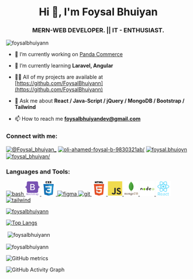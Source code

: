 <h1 align="center">Hi 👋, I'm Foysal Bhuiyan</h1>
<h3 align="center">MERN-WEB DEVELOPER. || IT - ENTHUSIAST.</h3>

<p align="left"> <img src="https://komarev.com/ghpvc/?username=foysalbhuiyann&label=Profile%20views&color=0e75b6&style=flat" alt="foysalbhuiyann" /> </p>

- 🔭 I’m currently working on [Panda Commerce](https://foysalbhuiyann.github.io/panda-commerce/)

- 🌱 I’m currently learning **Laravel, Angular**

- 👨‍💻 All of my projects are available at [https://github.com/FoysalBhuiyann](https://github.com/FoysalBhuiyann)

- 💬 Ask me about **React / Java-Script / jQuery / MongoDB / Bootstrap / Tailwind**

- 📫 How to reach me **foysalbhuiyandev@gmail.com**

<h3 align="left">Connect with me:</h3>
<p align="left">
<a href="https://twitter.com/@Foysal_bhuiyan_" target="blank"><img align="center" src="https://raw.githubusercontent.com/rahuldkjain/github-profile-readme-generator/master/src/images/icons/Social/twitter.svg" alt="@Foysal_bhuiyan_" height="30" width="40" /></a>
<a href="https://linkedin.com/in/oli-ahamed-foysal-b-9830321ab/" target="blank"><img align="center" src="https://raw.githubusercontent.com/rahuldkjain/github-profile-readme-generator/master/src/images/icons/Social/linked-in-alt.svg" alt="oli-ahamed-foysal-b-9830321ab/" height="30" width="40" /></a>
<a href="https://fb.com/foysal.bhuioyn" target="blank"><img align="center" src="https://raw.githubusercontent.com/rahuldkjain/github-profile-readme-generator/master/src/images/icons/Social/facebook.svg" alt="foysal.bhuioyn" height="30" width="40" /></a>
<a href="https://www.leetcode.com/foysal_bhuiyan/" target="blank"><img align="center" src="https://raw.githubusercontent.com/rahuldkjain/github-profile-readme-generator/master/src/images/icons/Social/leet-code.svg" alt="foysal_bhuiyan/" height="30" width="40" /></a>
</p>

<h3 align="left">Languages and Tools:</h3>
<p align="left"> <a href="https://www.gnu.org/software/bash/" target="_blank" rel="noreferrer"> <img src="https://www.vectorlogo.zone/logos/gnu_bash/gnu_bash-icon.svg" alt="bash" width="40" height="40"/> </a> <a href="https://getbootstrap.com" target="_blank" rel="noreferrer"> <img src="https://raw.githubusercontent.com/devicons/devicon/master/icons/bootstrap/bootstrap-plain-wordmark.svg" alt="bootstrap" width="40" height="40"/> </a> <a href="https://www.w3schools.com/css/" target="_blank" rel="noreferrer"> <img src="https://raw.githubusercontent.com/devicons/devicon/master/icons/css3/css3-original-wordmark.svg" alt="css3" width="40" height="40"/> </a> <a href="https://www.figma.com/" target="_blank" rel="noreferrer"> <img src="https://www.vectorlogo.zone/logos/figma/figma-icon.svg" alt="figma" width="40" height="40"/> </a> <a href="https://git-scm.com/" target="_blank" rel="noreferrer"> <img src="https://www.vectorlogo.zone/logos/git-scm/git-scm-icon.svg" alt="git" width="40" height="40"/> </a> <a href="https://www.w3.org/html/" target="_blank" rel="noreferrer"> <img src="https://raw.githubusercontent.com/devicons/devicon/master/icons/html5/html5-original-wordmark.svg" alt="html5" width="40" height="40"/> </a> <a href="https://developer.mozilla.org/en-US/docs/Web/JavaScript" target="_blank" rel="noreferrer"> <img src="https://raw.githubusercontent.com/devicons/devicon/master/icons/javascript/javascript-original.svg" alt="javascript" width="40" height="40"/> </a> <a href="https://www.mongodb.com/" target="_blank" rel="noreferrer"> <img src="https://raw.githubusercontent.com/devicons/devicon/master/icons/mongodb/mongodb-original-wordmark.svg" alt="mongodb" width="40" height="40"/> </a> <a href="https://nodejs.org" target="_blank" rel="noreferrer"> <img src="https://raw.githubusercontent.com/devicons/devicon/master/icons/nodejs/nodejs-original-wordmark.svg" alt="nodejs" width="40" height="40"/> </a> <a href="https://reactjs.org/" target="_blank" rel="noreferrer"> <img src="https://raw.githubusercontent.com/devicons/devicon/master/icons/react/react-original-wordmark.svg" alt="react" width="40" height="40"/> </a> <a href="https://tailwindcss.com/" target="_blank" rel="noreferrer"> <img src="https://www.vectorlogo.zone/logos/tailwindcss/tailwindcss-icon.svg" alt="tailwind" width="40" height="40"/> </a> </p>


<p align="left"> <a href="https://github.com/ryo-ma/github-profile-trophy"><img src="https://github-profile-trophy.vercel.app/?username=foysalbhuiyann" alt="foysalbhuiyann" /></a> </p>

[![Top Langs](https://github-readme-stats.vercel.app/api/top-langs/?username=FoysalBhuiyann)](https://github.com/anuraghazra/github-readme-stats)

<p>&nbsp;<img align="center" src="https://github-readme-stats.vercel.app/api?username=foysalbhuiyann&show_icons=true&locale=en" alt="foysalbhuiyann" /></p>

<p><img align="center" src="https://github-readme-streak-stats.herokuapp.com/?user=foysalbhuiyann&theme=dark" alt="foysalbhuiyann" /></p>

![GitHub metrics](https://metrics.lecoq.io/FoysalBhuiyann)  

![GitHub Activity Graph](https://activity-graph.herokuapp.com/graph?username=FoysalBhuiyann)  
